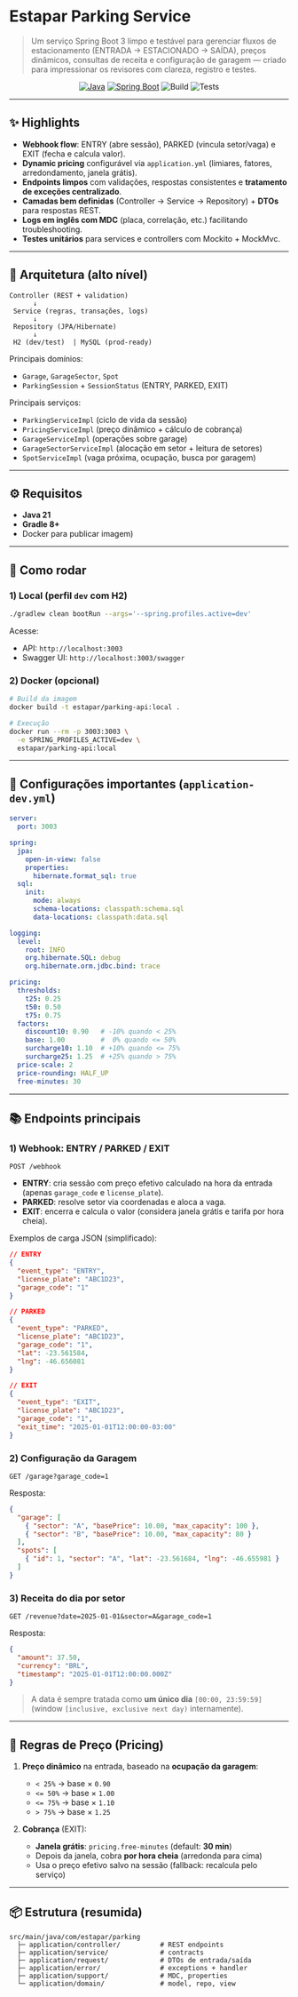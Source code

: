 # Estapar Parking Service

> Um serviço Spring Boot 3 limpo e testável para gerenciar fluxos de estacionamento (ENTRADA → ESTACIONADO → SAÍDA), preços dinâmicos, consultas de receita e configuração de garagem — criado para impressionar os revisores com clareza, registro e testes.
<p align="center">
  <a href="https://openjdk.org/projects/jdk/21/"><img alt="Java" src="https://img.shields.io/badge/Java-21-blue"></a>
  <a href="https://spring.io/projects/spring-boot"><img alt="Spring Boot" src="https://img.shields.io/badge/Spring%20Boot-3.3.x-brightgreen"></a>
  <img alt="Build" src="https://img.shields.io/badge/Build-Gradle-02303A">
  <img alt="Tests" src="https://img.shields.io/badge/Tests-JUnit%205%20%7C%20Mockito%20%7C%20AssertJ-orange">
</p>

---

## ✨ Highlights

- **Webhook flow**: ENTRY (abre sessão), PARKED (vincula setor/vaga) e EXIT (fecha e calcula valor).
- **Dynamic pricing** configurável via `application.yml` (limiares, fatores, arredondamento, janela grátis).
- **Endpoints limpos** com validações, respostas consistentes e **tratamento de exceções centralizado**.
- **Camadas bem definidas** (Controller → Service → Repository) + **DTOs** para respostas REST.
- **Logs em inglês com MDC** (placa, correlação, etc.) facilitando troubleshooting.
- **Testes unitários** para services e controllers com Mockito + MockMvc.

---

## 🧱 Arquitetura (alto nível)

```
Controller (REST + validation)
      ↓
 Service (regras, transações, logs)
      ↓
 Repository (JPA/Hibernate)
      ↓
 H2 (dev/test)  | MySQL (prod-ready)
```

Principais domínios:
- `Garage`, `GarageSector`, `Spot`
- `ParkingSession` + `SessionStatus` (ENTRY, PARKED, EXIT)

Principais serviços:
- `ParkingServiceImpl` (ciclo de vida da sessão)
- `PricingServiceImpl` (preço dinâmico + cálculo de cobrança)
- `GarageServiceImpl` (operações sobre garage)
- `GarageSectorServiceImpl` (alocação em setor + leitura de setores)
- `SpotServiceImpl` (vaga próxima, ocupação, busca por garagem)

---

## ⚙️ Requisitos

- **Java 21**
- **Gradle 8+**
- Docker para publicar imagem)

---

## 🚀 Como rodar

### 1) Local (perfil `dev` com H2)

```bash
./gradlew clean bootRun --args='--spring.profiles.active=dev'
```

Acesse:
- API: `http://localhost:3003`
- Swagger UI: `http://localhost:3003/swagger`

### 2) Docker (opcional)

```bash
# Build da imagem
docker build -t estapar/parking-api:local .

# Execução
docker run --rm -p 3003:3003 \
  -e SPRING_PROFILES_ACTIVE=dev \
  estapar/parking-api:local
```

---

## 🔧 Configurações importantes (`application-dev.yml`)

```yaml
server:
  port: 3003

spring:
  jpa:
    open-in-view: false
    properties:
      hibernate.format_sql: true
  sql:
    init:
      mode: always
      schema-locations: classpath:schema.sql
      data-locations: classpath:data.sql

logging:
  level:
    root: INFO
    org.hibernate.SQL: debug
    org.hibernate.orm.jdbc.bind: trace

pricing:
  thresholds:
    t25: 0.25
    t50: 0.50
    t75: 0.75
  factors:
    discount10: 0.90   # -10% quando < 25%
    base: 1.00         #  0% quando <= 50%
    surcharge10: 1.10  # +10% quando <= 75%
    surcharge25: 1.25  # +25% quando > 75%
  price-scale: 2
  price-rounding: HALF_UP
  free-minutes: 30
```

---

## 📚 Endpoints principais

### 1) Webhook: ENTRY / PARKED / EXIT
`POST /webhook`

- **ENTRY**: cria sessão com preço efetivo calculado na hora da entrada (apenas `garage_code` e `license_plate`).
- **PARKED**: resolve setor via coordenadas e aloca a vaga.
- **EXIT**: encerra e calcula o valor (considera janela grátis e tarifa por hora cheia).

Exemplos de carga JSON (simplificado):
```json
// ENTRY
{
  "event_type": "ENTRY",
  "license_plate": "ABC1D23",
  "garage_code": "1"
}

// PARKED
{
  "event_type": "PARKED",
  "license_plate": "ABC1D23",
  "garage_code": "1",
  "lat": -23.561584,
  "lng": -46.656081
}

// EXIT
{
  "event_type": "EXIT",
  "license_plate": "ABC1D23",
  "garage_code": "1",
  "exit_time": "2025-01-01T12:00:00-03:00"
}
```

### 2) Configuração da Garagem
`GET /garage?garage_code=1`

Resposta:
```json
{
  "garage": [
    { "sector": "A", "basePrice": 10.00, "max_capacity": 100 },
    { "sector": "B", "basePrice": 10.00, "max_capacity": 80 }
  ],
  "spots": [
    { "id": 1, "sector": "A", "lat": -23.561684, "lng": -46.655981 }
  ]
}
```

### 3) Receita do dia por setor
`GET /revenue?date=2025-01-01&sector=A&garage_code=1`

Resposta:
```json
{
  "amount": 37.50,
  "currency": "BRL",
  "timestamp": "2025-01-01T12:00:00.000Z"
}
```

> A data é sempre tratada como **um único dia** `[00:00, 23:59:59]` (window `[inclusive, exclusive next day)` internamente).

---

## 💸 Regras de Preço (Pricing)

1. **Preço dinâmico** na entrada, baseado na **ocupação da garagem**:
    - `< 25%` → base × `0.90`
    - `<= 50%` → base × `1.00`
    - `<= 75%` → base × `1.10`
    - `> 75%` → base × `1.25`

2. **Cobrança** (EXIT):
    - **Janela grátis**: `pricing.free-minutes` (default: **30 min**)
    - Depois da janela, cobra **por hora cheia** (arredonda para cima)
    - Usa o preço efetivo salvo na sessão (fallback: recalcula pelo serviço)

---


## 📦 Estrutura (resumida)

```
src/main/java/com/estapar/parking
  ├─ application/controller/          # REST endpoints
  ├─ application/service/             # contracts
  ├─ application/request/             # DTOs de entrada/saída
  ├─ application/error/               # exceptions + handler
  ├─ application/support/             # MDC, properties
  └─ application/domain/              # model, repo, view
